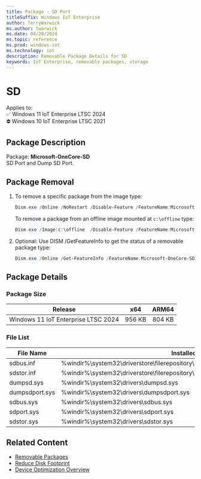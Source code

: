 ```yaml
---
title: Package - SD Port
titleSuffix: Windows IoT Enterprise
author: TerryWarwick
ms.author: twarwick
ms.date: 04/29/2024
ms.topic: reference
ms.prod: windows-iot
ms.technology: iot
description: Removable Package Details for SD
keywords: IoT Enterprise, removable packages, storage
---
```


# SD

Applies to:  
✅ Windows 11 IoT Enterprise LTSC 2024  
⛔ Windows 10 IoT Enterprise LTSC 2021

## Package Description

Package: **Microsoft-OneCore-SD** </br> SD Port and Dump SD Port.

## Package Removal

1. To remove a specific package from the image type:

   ```powershell
   Dism.exe /Online /NoRestart /Disable-Feature /FeatureName:Microsoft-OneCore-SD /PackageName:@Package
   ````

   To remove a package from an offline image mounted at `c:\offline` type:

   ```powershell
   Dism.exe /Image:c:\offline  /Disable-Feature /FeatureName:Microsoft-OneCore-SD /PackageName:@Package
   ```

1. Optional: Use DISM /GetFeatureInfo to get the status of a removable package type:

   ```powershell
   Dism.exe /Online /Get-FeatureInfo /FeatureName:Microsoft-OneCore-SD /PackageName:@Package
   ````

## Package Details

### Package Size

| Release                             |   x64     |    ARM64    |
|-------------------------------------|:---------:|:-----------:|
| Windows 11 IoT Enterprise LTSC 2024 | 956 KB    | 804 KB      |

### File List

| File Name | Installed Location |
|-----------|--------------------|
| sdbus.inf | %windir%\system32\driverstore\filerepository\sdbus.inf_amd64_3ef198d9aa8cd1aa\sdbus.inf |
| sdstor.inf | %windir%\system32\driverstore\filerepository\sdstor.inf_amd64_37a216051ca61bf2\sdstor.inf |
| dumpsd.sys | %windir%\system32\drivers\dumpsd.sys |
| dumpsdport.sys | %windir%\system32\drivers\dumpsdport.sys |
| sdbus.sys | %windir%\system32\drivers\sdbus.sys |
| sdport.sys | %windir%\system32\drivers\sdport.sys |
| sdstor.sys | %windir%\system32\drivers\sdstor.sys |

## Related Content

- [Removable Packages](/windows/iot/iot-enterprise/Optimize-Your-Device/Removable-Packages)
- [Reduce Disk Footprint](/windows/iot/iot-enterprise/Optimize-Your-Device/Reduce-Disk-Footprint)
- [Device Optimization Overview](/windows/iot/iot-enterprise/Optimize-Your-Device/Overview)
